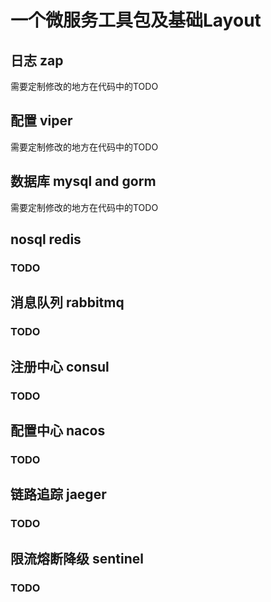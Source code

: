 # 一个微服务工具包及基础Layout
## 日志 zap
需要定制修改的地方在代码中的TODO
## 配置 viper
需要定制修改的地方在代码中的TODO
## 数据库 mysql and gorm
需要定制修改的地方在代码中的TODO
## nosql redis
### TODO
## 消息队列 rabbitmq
### TODO
## 注册中心 consul
### TODO
## 配置中心 nacos
### TODO
## 链路追踪 jaeger
### TODO
## 限流熔断降级 sentinel
### TODO
